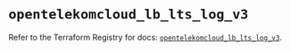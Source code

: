 # `opentelekomcloud_lb_lts_log_v3`

Refer to the Terraform Registry for docs: [`opentelekomcloud_lb_lts_log_v3`](https://registry.terraform.io/providers/opentelekomcloud/opentelekomcloud/1.36.40/docs/resources/lb_lts_log_v3).
